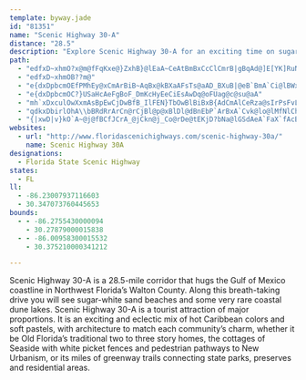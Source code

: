 ```yaml
---
template: byway.jade
id: "81351"
name: "Scenic Highway 30-A"
distance: "28.5"
description: "Explore Scenic Highway 30-A for an exciting time on sugar-white sand beaches and coastal dune lakes. See a variety of Florida architecture along this byway, as well as hot Caribbean colors and soft pastels."
path: 
  - "edfxD~xhmO?x@m@fFqKxe@}ZxhB}@lEaA~CeAtBmBxCcClCmrB|gBqAd@]E[YK]RuNpAkXV{M~@w{AEqW`AcdBNgM`|@jAlf@d@`bAxA"
  - "edfxD~xhmOB??m@"
  - "e{dxDpbcmOEfPMhEy@xCmArBiB~AqBx@kBXaAFsTs@aAD_BXuB|@eB`BmA`Ci@lBWxDlAvWf@zF`A~DrCzGtA|Dl@`DVzCDdJe@hs@"
  - "e{dxDpbcmOC?}USaHcAeFgBoF_DmKcHyEeCiEsAwDq@oFUag@c@su@aA"
  - "mh`xDxculOwXxmAsBpEwCjDwBfB_IlFEN}TbOwBlBiBxB{AdCmAlCeRza@sIrPsFvLqAxEi@~EClASjPDdAa@~hAQv^K`D_@dE{@hFkLrc@gAbFYfC[zEIp^"
  - "qdkxDbirlOhA\\bBRdRrArCn@rCjBl@p@xBlDl@dBnEbP`ArBxA`Cvk@lo@lMfNlChBjCdArBd@fCRjCAdD]tTgDxh@aE~Fm@zBc@zFyBxFgDnCgArC_@|H@hG[vHsBbX{K~CcAjEc@|DLnDr@tFtCjM~HpDfB~EjB"
  - "{|xwD|v}kO`A~@j@fBCfJCrA_@jCkn@j_Co@rDe@tEKjD?bNa@lGSdAeA`FaX`fAcBlEc@v@gB~Bw@t@yCvB{ZbPkBvAqAnAmA`BiArBaAxByIvX_DrIoD`L_ApDmn@rnByCzJ}@fFO`DOjXJxDf@tCz@dC`JlPx@`Bj@jB`@xD?`Eu`@lpBwGhf@q@pD"
websites: 
  - url: "http://www.floridascenichighways.com/scenic-highway-30a/"
    name: Scenic Highway 30A
designations: 
  - Florida State Scenic Highway
states: 
  - FL
ll: 
  - -86.23007937116603
  - 30.347073760445653
bounds: 
  - - -86.2755430000094
    - 30.27879000015838
  - - -86.00958300015532
    - 30.375210000341212

---
```


Scenic Highway 30-A is a 28.5-mile corridor that hugs the Gulf of Mexico coastline in Northwest Florida’s Walton County. Along this breath-taking drive you will see sugar-white sand beaches and some very rare coastal dune lakes. Scenic Highway 30-A is a tourist attraction of major proportions. It is an exciting and eclectic mix of hot Caribbean colors and soft pastels, with architecture to match each community’s charm, whether it be Old Florida’s traditional two to three story homes, the cottages of Seaside with white picket fences and pedestrian pathways to New Urbanism, or its miles of greenway trails connecting state parks, preserves and residential areas.
